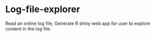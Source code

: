 # Log-file-explorer
Read an online log file,
Generate R shiny web app for user to explore content in the log file.
